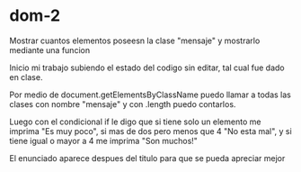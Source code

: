 # dom-2
Mostrar cuantos elementos poseesn la clase "mensaje" y mostrarlo mediante una funcion

Inicio mi trabajo subiendo el estado del codigo sin editar, tal cual fue dado en clase.

Por medio de document.getElementsByClassName puedo llamar a todas las clases con nombre "mensaje" y con .length puedo contarlos.

Luego con el condicional if le digo que si tiene solo un elemento me imprima "Es muy poco", si mas de dos pero menos que 4 "No esta mal", y si tiene igual o mayor a 4 me imprima "Son muchos!"

El enunciado aparece despues del titulo para que se pueda apreciar mejor